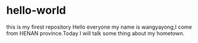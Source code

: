 # hello-world
this is my firest repository
Hello everyone my name is wangyayong,I come from HENAN province.Today I will talk some thing about my hometown.
